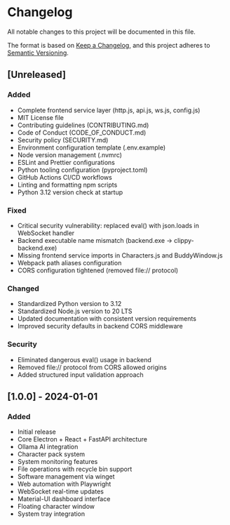 # Changelog

All notable changes to this project will be documented in this file.

The format is based on [Keep a Changelog](https://keepachangelog.com/en/1.0.0/),
and this project adheres to [Semantic Versioning](https://semver.org/spec/v2.0.0.html).

## [Unreleased]

### Added
- Complete frontend service layer (http.js, api.js, ws.js, config.js)
- MIT License file
- Contributing guidelines (CONTRIBUTING.md)
- Code of Conduct (CODE_OF_CONDUCT.md)
- Security policy (SECURITY.md)
- Environment configuration template (.env.example)
- Node version management (.nvmrc)
- ESLint and Prettier configurations
- Python tooling configuration (pyproject.toml)
- GitHub Actions CI/CD workflows
- Linting and formatting npm scripts
- Python 3.12 version check at startup

### Fixed
- Critical security vulnerability: replaced eval() with json.loads in WebSocket handler
- Backend executable name mismatch (backend.exe → clippy-backend.exe)
- Missing frontend service imports in Characters.js and BuddyWindow.js
- Webpack path aliases configuration
- CORS configuration tightened (removed file:// protocol)

### Changed
- Standardized Python version to 3.12
- Standardized Node.js version to 20 LTS
- Updated documentation with consistent version requirements
- Improved security defaults in backend CORS middleware

### Security
- Eliminated dangerous eval() usage in backend
- Removed file:// protocol from CORS allowed origins
- Added structured input validation approach

## [1.0.0] - 2024-01-01

### Added
- Initial release
- Core Electron + React + FastAPI architecture
- Ollama AI integration
- Character pack system
- System monitoring features
- File operations with recycle bin support
- Software management via winget
- Web automation with Playwright
- WebSocket real-time updates
- Material-UI dashboard interface
- Floating character window
- System tray integration